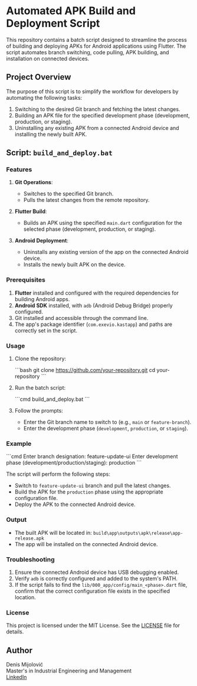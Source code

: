 # Automated APK Build and Deployment Script

This repository contains a batch script designed to streamline the process of building and deploying APKs for Android applications using Flutter. The script automates branch switching, code pulling, APK building, and installation on connected devices.

## Project Overview

The purpose of this script is to simplify the workflow for developers by automating the following tasks:

1. Switching to the desired Git branch and fetching the latest changes.
2. Building an APK file for the specified development phase (development, production, or staging).
3. Uninstalling any existing APK from a connected Android device and installing the newly built APK.

## Script: `build_and_deploy.bat`

### Features

1. **Git Operations**:
   - Switches to the specified Git branch.
   - Pulls the latest changes from the remote repository.

2. **Flutter Build**:
   - Builds an APK using the specified `main.dart` configuration for the selected phase (development, production, or staging).

3. **Android Deployment**:
   - Uninstalls any existing version of the app on the connected Android device.
   - Installs the newly built APK on the device.

### Prerequisites

1. **Flutter** installed and configured with the required dependencies for building Android apps.
2. **Android SDK** installed, with `adb` (Android Debug Bridge) properly configured.
3. Git installed and accessible through the command line.
4. The app's package identifier (`com.exevio.kastapp`) and paths are correctly set in the script.

### Usage

1. Clone the repository:

   \`\`\`bash
   git clone https://github.com/your-repository.git
   cd your-repository
   \`\`\`

2. Run the batch script:

   \`\`\`cmd
   build_and_deploy.bat
   \`\`\`

3. Follow the prompts:
   - Enter the Git branch name to switch to (e.g., `main` or `feature-branch`).
   - Enter the development phase (`development`, `production`, or `staging`).

### Example

\`\`\`cmd
Enter branch designation: feature-update-ui
Enter development phase (development/production/staging): production
\`\`\`

The script will perform the following steps:
- Switch to `feature-update-ui` branch and pull the latest changes.
- Build the APK for the `production` phase using the appropriate configuration file.
- Deploy the APK to the connected Android device.

### Output

- The built APK will be located in: `build\app\outputs\apk\release\app-release.apk`
- The app will be installed on the connected Android device.

### Troubleshooting

1. Ensure the connected Android device has USB debugging enabled.
2. Verify `adb` is correctly configured and added to the system's PATH.
3. If the script fails to find the `lib/000_app/config/main_<phase>.dart` file, confirm that the correct configuration file exists in the specified location.

### License

This project is licensed under the MIT License. See the [LICENSE](LICENSE) file for details.

## Author

Denis Mijolović  
Master's in Industrial Engineering and Management  
[LinkedIn](https://www.linkedin.com/in/dmijolovic/)

